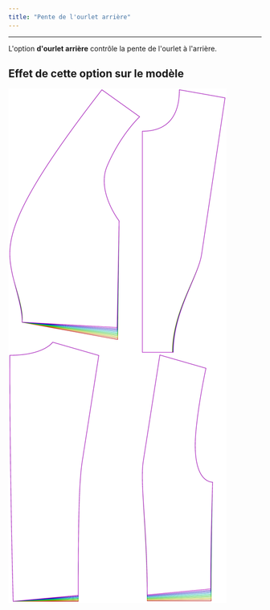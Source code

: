 ```yaml
---
title: "Pente de l'ourlet arrière"
---
```


***

L'option **d'ourlet arrière** contrôle la pente de l'ourlet à l'arrière.

## Effet de cette option sur le modèle

![Cette image montre l'effet de cette option en superposant plusieurs variantes qui ont une valeur différente pour cette option](noble_backhemslope_sample.svg "Effet de cette option sur le modèle")

